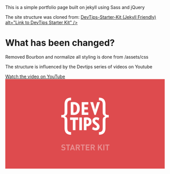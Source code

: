 This is a simple portfolio page built on jekyll using
Sass and jQuery

The site structure was cloned from:
<a href="https://github.com/DevTips/DevTips-Starter-Kit" target="_blank">
DevTips-Starter-Kit (Jekyll Friendly)
alt="Link to DevTips Starter Kit" />
</a>

What has been changed?
========================
Removed Bourbon and normalize all styling is done from /assets/css

The structure is influenced by the Devtips series of videos on Youtube


<a href="http://www.youtube.com/watch?feature=player_embedded&v=GTBaQ2DcGUk
" target="_blank">
Watch the video on YouTube
<img src="thumbnail.png"
alt="Watch the video on youtube" />

</a>
